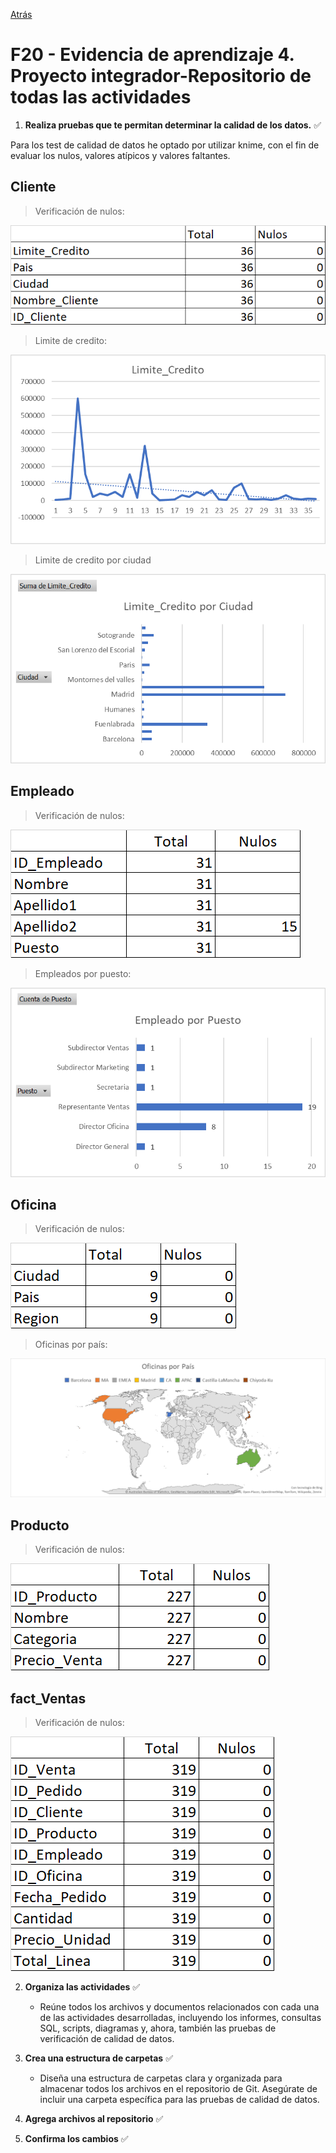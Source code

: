 [Atrás](../readme.md)

# F20 - Evidencia de aprendizaje 4. Proyecto integrador-Repositorio de todas las actividades

1. __Realiza pruebas que te permitan determinar la calidad de los datos.__ ✅

Para los test de calidad de datos he optado por utilizar knime, con el fin de evaluar los nulos, valores atípicos y valores faltantes.

## Cliente

> Verificación de nulos:

![alt text](.img/image-2.png)


> Limite de credito:

![alt text](.img/image.png)

> Limite de credito por ciudad

![alt text](.img/image-1.png)








## Empleado

> Verificación de nulos:

![alt text](.img/image-5.png)

> Empleados por puesto:

![alt text](.img/image-3.png)

## Oficina

> Verificación de nulos:

![alt text](.img/image-7.png)

> Oficinas por país:

![alt text](.img/image-6.png)

## Producto

> Verificación de nulos:

![alt text](.img/image-8.png)

## fact_Ventas

> Verificación de nulos:

![alt text](.img/image-9.png)


2. __Organiza las actividades__ ✅
    - Reúne todos los archivos y documentos relacionados con cada una de las actividades desarrolladas, incluyendo los informes, consultas SQL, scripts, diagramas y, ahora, también las pruebas de verificación de calidad de datos.

3. __Crea una estructura de carpetas__ ✅
    - Diseña una estructura de carpetas clara y organizada para almacenar todos los archivos en el repositorio de Git. Asegúrate de incluir una carpeta específica para las pruebas de calidad de datos.

4. __Agrega archivos al repositorio__ ✅

5. __Confirma los cambios__ ✅